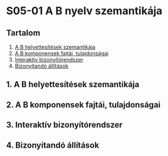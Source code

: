 S05-01 A B nyelv szemantikája
=======================================
Tartalom
---------------------------------------
1. [A B helyettesítések szemantikája](#chapter01)
2. [A B komponensek fajtái, tulajdonságai](#chapter02)
3. [Interaktív bizonyítórendszer](#chapter03)
4. [Bizonyítandó állítások](#chapter04)

## 1. A B helyettesítések szemantikája <a name="chapter01"></a>



## 2. A B komponensek fajtái, tulajdonságai <a name="chapter02"></a>

## 3. Interaktív bizonyítórendszer <a name="chapter03"></a>

## 4. Bizonyítandó állítások <a name="chapter04"></a>
